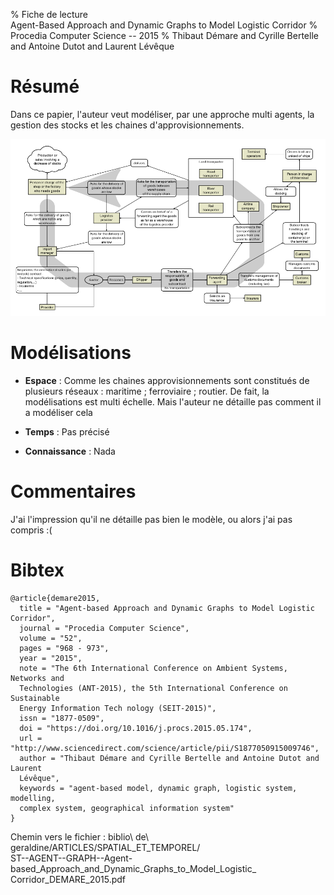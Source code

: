 % Fiche de lecture  
Agent-Based Approach and Dynamic Graphs to Model Logistic Corridor
% Procedia Computer Science -- 2015
% Thibaut Démare and Cyrille Bertelle and Antoine Dutot and Laurent Lévêque

# Résumé

Dans ce papier, l'auteur veut modéliser, par une approche multi agents, la
gestion des stocks et les chaines d'approvisionnements.

![Les interactions entre tous les agents](demare2015.png)

# Modélisations

* **Espace** : Comme les chaines approvisionnements sont constitués de plusieurs
réseaux : maritime ; ferroviaire ; routier. De fait, la modélisations est
multi échelle. Mais l'auteur ne détaille pas comment il a modéliser cela

* **Temps** : Pas précisé

* **Connaissance** : Nada

# Commentaires

J'ai l'impression qu'il ne détaille pas bien le modèle, ou alors j'ai pas
compris :(

# Bibtex
```
@article{demare2015,
  title = "Agent-based Approach and Dynamic Graphs to Model Logistic Corridor",
  journal = "Procedia Computer Science",
  volume = "52",
  pages = "968 - 973",
  year = "2015",
  note = "The 6th International Conference on Ambient Systems, Networks and
  Technologies (ANT-2015), the 5th International Conference on Sustainable
  Energy Information Tech nology (SEIT-2015)",
  issn = "1877-0509",
  doi = "https://doi.org/10.1016/j.procs.2015.05.174",
  url = "http://www.sciencedirect.com/science/article/pii/S1877050915009746",
  author = "Thibaut Démare and Cyrille Bertelle and Antoine Dutot and Laurent
  Lévêque",
  keywords = "agent-based model, dynamic graph, logistic system, modelling,
  complex system, geographical information system"
}
```

Chemin vers le fichier : biblio\ de\ geraldine/ARTICLES/SPATIAL_ET_TEMPOREL/\
ST--AGENT--GRAPH--Agent-based_Approach_and_Dynamic_Graphs_to_Model_Logistic_\
Corridor_DEMARE_2015.pdf
